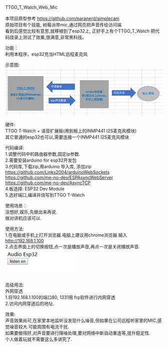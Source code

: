 TTGO_T_Watch_Web_Mic <br/><br/>
本项目原型参考 https://github.com/paranerd/simplecam <br/> 
原始项目有个技能, 树莓派带mic,通过网页把声音传给访问端<br/>
看到后感觉比较有意思,就移植到了esp32上, 正好手上有个TTGO_T_Watch 把代码烧录上测试了效果,很满意,非常黑科技。 <br/>

功能：<br/>
利用本程序，esp32充当HTML远程麦克风

示意图:<br/>
<img src= 'https://raw.githubusercontent.com/lixy123/TTGO_T_Watch_Web_Mic/master/jiagou.jpg' /> <br/>

硬件:<br/>
  TTGO T-Watch + 语音扩展板(用到板上的INMP441 I2S麦克风模块)<br/>
  其它普通的esp32也可以,需要连接一个INMP441 I2S麦克风模块 <br/>

代码编译:<br/>
1.调整代码中的路由器参数,固定ip参数.<br/>
2.需要安装arduino for esp32开发包<br/>
3.代码库,下载zip,用arduino 导入库, 添加zip<br/>
 https://github.com/Links2004/arduinoWebSockets  <br/>
 https://github.com/me-no-dev/ESPAsyncWebServer<br/>
 https://github.com/me-no-dev/AsyncTCP<br/>
4.板选择: ESP32 Dev Module <br/>
5.选好端口,编译并烧写到TTGO T-Watch<br/>

使用场景：<br/>
没想好,娱乐,先做出来再说.<br/>
做对讲机应该可以.<br/>

使用方法: <br/>
1.在电脑或手机上打开浏览器.电脑上建议用chrome浏览器.输入 http://192.168.1.100<br/>
2.点击界面上的切换按钮,点一次是播放声音,再点一次是关闭播放声音.<br/>
<img src= 'https://raw.githubusercontent.com/lixy123/TTGO_T_Watch_Web_Mic/master/remote_mic_web.jpg' />

高级用法: <br/>
外网穿透<br/>
1.将192.168.1.100的端口80, 1331用 frp软件进行内网穿透<br/>
2.访问内网穿透后的地址.<br/>

效果: <br/>
声音效果尚可,在家里本地监听没发现什么噪音,但如果在公司远程听家里的MIC,感觉噪音较大.可能周围有电流干扰. <br/>
如果要做得好,对声音要进行降噪处理,要对网络中断自动重连等,提升稳定性. <br/>
个人做着玩就不需要这么多讲究了. <br/>



